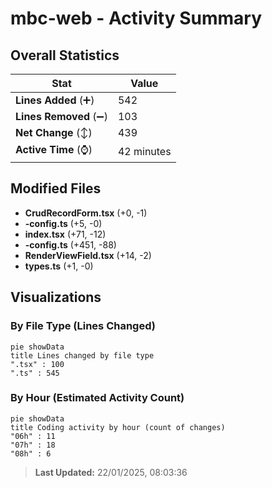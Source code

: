 # mbc-web - Activity Summary 

## Overall Statistics

| Stat                   | Value                                                             |
| ---------------------- | ----------------------------------------------------------------- |
| **Lines Added** (➕)   | 542                                          |
| **Lines Removed** (➖) | 103                                        |
| **Net Change** (↕)    | 439                |
| **Active Time** (⌚)   | 42 minutes |


## Modified Files
- **CrudRecordForm.tsx** (+0, -1)
- **-config.ts** (+5, -0)
- **index.tsx** (+71, -12)
- **-config.ts** (+451, -88)
- **RenderViewField.tsx** (+14, -2)
- **types.ts** (+1, -0)

## Visualizations

### By File Type (Lines Changed)

```mermaid
pie showData
title Lines changed by file type
".tsx" : 100
".ts" : 545
```

### By Hour (Estimated Activity Count)

```mermaid
pie showData
title Coding activity by hour (count of changes)
"06h" : 11
"07h" : 18
"08h" : 6
```


> **Last Updated:** 22/01/2025, 08:03:36